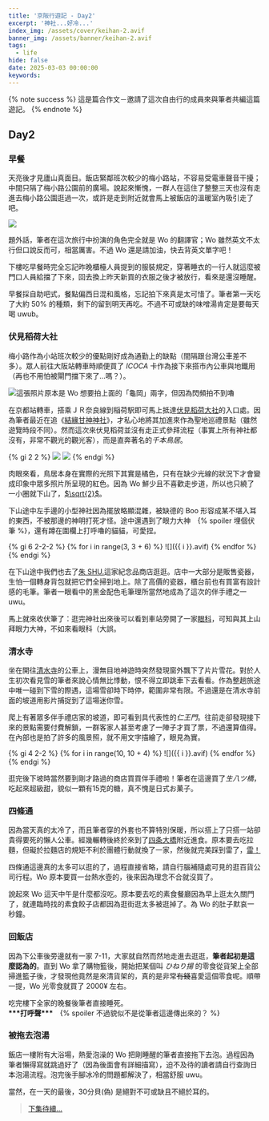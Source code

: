 ```yaml
---
title: '京阪行遊記 - Day2'
excerpt: '神社...好冷...'
index_img: /assets/cover/keihan-2.avif
banner_img: /assets/banner/keihan-2.avif
tags:
  - life
hide: false
date: 2025-03-03 00:00:00
keywords:
---
```


<!-- Latex Protector: Remove "@" before use -->
<!--@lp:skip-all-->
<!--@lp:skip-some-->

<!-- EMSP Replacer: Auto replacement of double full-width white-space with &emsp;&emsp; -->

<!-- Spoiler Replacer: Replace ||text||  with {% spoiler text %} -->
<!--@sprp:skip-all-->

<!-- Footnote Reposer: Auto repositioning of all the footnotes in post -->
<!--@ft:skip-all-->

{% note success %}
這是篇合作文－邀請了這次自由行的成員來與筆者共編這篇遊記。
{% endnote %}

## Day2

### 早餐

天亮後才見廬山真面目。飯店緊鄰班次較少的梅小路站，不容易受電車聲音干擾；中間只隔了梅小路公園前的廣場。說起來慚愧，一群人在這住了整整三天也沒有走進去梅小路公園逛過一次，或許是走到附近就會馬上被飯店的溫暖室內吸引走了吧。  

![](umekouji.avif)

題外話，筆者在這次旅行中扮演的角色完全就是 Wo 的翻譯官；Wo 雖然英文不太行但口說反而可，相當厲害。不過 Wo 還是請加油，快去背英文單字吧！

下樓吃早餐時完全忘記昨晚櫃檯人員提到的服裝規定，穿著睡衣的一行人就這麼被門口人員給擋了下來，回去換上昨天新買的衣服之後才被放行，看來是還沒睡醒。

早餐採自助吧式，餐點偏西日混和風格，忘記拍下來真是太可惜了。筆者第一天吃了大約 50% 的種類，剩下的留到明天再吃。不過不可或缺的味噌湯肯定是要每天喝 uwub。

### 伏見稻荷大社

梅小路作為小站班次較少的優點剛好成為通勤上的缺點（間隔跟台灣公車差不多）。眾人前往大阪站轉車時順便買了 *ICOCA* 卡作為接下來搭市內公車與地鐵用（再也不用怕被閘門擋下來了...嗎？）。  

![這張照片原本是 Wo 想要拍上面的「龜岡」兩字，但因為閃頻拍不到嚕](wo.avif)

在京都站轉車，搭乘ＪＲ奈良線到稲荷駅即可馬上抵達[伏見稻荷大社](https://maps.app.goo.gl/p7JT7sRzLDfXet42A)的入口處。因為筆者最近在追《[結緣甘神神社](https://zh.wikipedia.org/zh-tw/結緣甘神神社)》，才私心地將其加進來作為聖地巡禮景點（雖然遊覽時段不同）。然而這次來伏見稻荷並沒有走正式參拜流程（事實上所有神社都沒有，非常不觀光的觀光客），而是直奔著名的*千本鳥居*。

{% gi 2 2 %}
  ![](1.avif)
  ![](2.avif)
{% endgi %}

肉眼來看，鳥居本身在實際的光照下其實是橘色，只有在缺少光線的狀況下才會變成印象中眾多照片所呈現的紅色。因為 Wo 鮮少且不喜歡走步道，所以也只繞了一小圈就下山了，[$\sqrt{2}$](https://home.gamer.com.tw/artwork.php?sn=587415#:~:text=%E2%88%9A2%20%3D%201.41421...%20\(-,%E6%84%8F%E6%80%9D%E6%84%8F%E6%80%9D%E8%80%8C%E5%B7%B2,-\)%0A%0A%E2%88%9A3%20%3D%201.732)。

下山途中左手邊的小型神社因為擺放略顯混雜，被缺德的 Boo 形容成某不堪入耳的東西，不被那邊的神明打死才怪。途中還遇到了眼力大神　{% spoiler 埋個伏筆 %}，還有蹲在圍欄上打呼嚕的貓貓，可愛捏。

{% gi 6 2-2-2 %}
  {% for i in range(3, 3 + 6) %}
    ![]({{ i }}.avif)
  {% endfor %}
{% endgi %}

在下山途中我們也去了[朱 SHU.](https://maps.app.goo.gl/To7Khk1efxqggm52A)這家紀念品商店逛逛。店中一大部分是販售瓷器，生怕一個轉身背包就把它們全掃到地上。除了高價的瓷器，櫃台前也有買富有設計感的毛筆。筆者一眼看中的黑金配色毛筆理所當然地成為了這次的伴手禮之一 uwu。

馬上就來收伏筆了：逛完神社出來後可以看到車站旁開了一家[眼科](https://maps.app.goo.gl/fkYhStN8yLSM6zbd7)，可知與其上山拜眼力大神，不如來看眼科（大誤。

### 清水寺

坐在開往[清水寺](https://maps.app.goo.gl/AQKe351G4yaucBqV9)的公車上，漫無目地神遊時突然發現窗外飄下了片片雪花。對於人生初次看見雪的筆者來說心情無比悸動，恨不得立即跳車下去看看。作為整趟旅途中唯一碰到下雪的際遇，這場雪卻時下時停，範圍非常有限。不過還是在清水寺前面的坡道用影片捕捉到了這場迷你雪。

爬上有著眾多伴手禮店家的坡道，即可看到具代表性的*仁王門*。往前走卻發現接下來的景點需要付費解鎖，一群客家人甚至考慮了一陣子才買了票，不過還算值得。在內部也是拍了許多的風景照，就不用文字描繪了，眼見為實。

{% gi 4 2-2 %}
  {% for i in range(10, 10 + 4) %}
    ![]({{ i }}.avif)
  {% endfor %}
{% endgi %}

逛完後下坡時當然要到剛才路過的商店買買伴手禮啦！筆者在這邊買了*生八ツ橋*，吃起來超級甜，貌似一顆有15克的糖，真不愧是日式お菓子。

### 四條通

因為當天真的太冷了，而且筆者穿的外套也不算特別保暖，所以搭上了只搭一站卻貴得要死的懶人公車。經幾輾轉後終於來到了[四条大橋](https://maps.app.goo.gl/T3ykgutGnAp2GLpQ6)附近進食。原本要去吃拉麵，但礙於拉麵店的規矩不利於團體行動就換了一家，然後就完美踩到雷了，[雷！](http://phantom0174.github.io/2025/03/keihan-slack/#某うどん麵店)

四條通這邊真的太多可以逛的了，過程直接省略，請自行腦補隨處可見的逛百貨公司行程。Wo 原本要買一台熱水壺的，後來因為理念不合就沒買了。

說起來 Wo 這天中午是什麼都沒吃。原本要去吃的素食餐廳因為早上逛太久關門了，就連臨時找的素食餃子店都因為逛街逛太多被逛掉了。為 Wo 的肚子默哀一秒鐘。

### 回飯店

因為下公車後旁邊就有一家 7-11，大家就自然而然地走進去逛逛，**筆者起初是這麼認為的**。直到 Wo 拿了購物籃後，開始把某個叫 *ひねり揚* 的零食從貨架上全部掃進籃子後，才發現他竟然是來清貨架的，真的是非常~~有錢~~喜愛這個零食呢。順帶一提，Wo 光零食就買了 2000¥ 左右。

吃完樓下全家的晚餐後筆者直接睡死。  
**\*\*\*打呼聲\*\*\***　{% spoiler 不過貌似不是從筆者這邊傳出來的？ %}

### 被拖去泡湯

飯店一樓附有大浴場，熱愛泡澡的 Wo 把剛睡醒的筆者直接拖下去泡。過程因為筆者懶得寫就跳過好了（因為後面會有詳細描寫），迫不及待的讀者請自行查詢日本泡湯流程。泡完後手腳冰冷的問題都解決了，相當舒服 uwu。

當然，在一天的最後，30分貝(偽) 是絕對不可或缺且不絕於耳的。

> [下集待續...](https://phantom0174.github.io/2025/03/keihan-3/)
